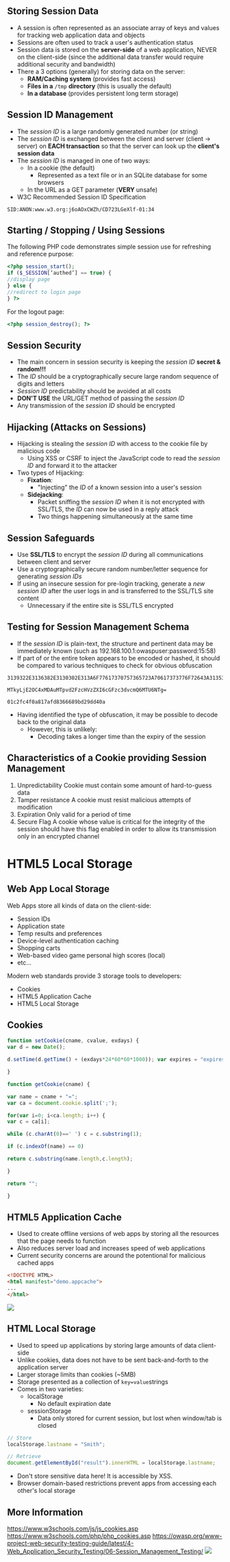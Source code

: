 ## Storing Session Data
- A session is often represented as an associate array of keys and values for tracking web application data and objects
- Sessions are often used to track a user's authentication status
- Session data is stored on the **server-side** of a web application, NEVER on the client-side (since the additional data transfer would require additional security and bandwidth)
- There a 3 options (generally) for storing data on the server:
	- **RAM/Caching system** (provides fast access)
	- **Files in a** `/tmp` **directory** (this is usually the default)
	- **In a database** (provides persistent long term storage)

## Session ID Management
- The *session ID* is a large randomly generated number (or string)
- The *session ID* is exchanged between the client and server (client -> server) on **EACH transaction** so that the server can look up the **client's session data** 
- The *session ID* is managed in one of two ways:
	- In a cookie (the default)
		- Represented as a text file or in an SQLite database for some browsers
	- In the URL as a GET parameter (**VERY** unsafe)
- W3C Recommended Session ID Specification
```
SID:ANON:www.w3.org:j6oAOxCWZh/CD723LGeXlf-01:34
```

## Starting / Stopping / Using Sessions
The following PHP code demonstrates simple session use for refreshing and reference purpose:
```php
<?php session_start();
if ($_SESSION[‘authed’] == true) {
//display page
} else {
//redirect to login page
} ?>
```
For the logout page:
```php
<?php session_destroy(); ?>
```

## Session Security
- The main concern in session security is keeping the *session ID* **secret & random!!!**
- The *ID* should be a cryptographically secure large random sequence of digits and letters
- *Session ID* predictability should be avoided at all costs
- **DON'T USE** the URL/GET method of passing the *session ID*
- Any transmission of the *session ID* should be encrypted

## Hijacking (Attacks on Sessions)
- Hijacking is stealing the *session ID* with access to the cookie file by malicious code
	- Using XSS or CSRF to inject the JavaScript code to read the *session ID* and forward it to the attacker
- Two types of Hijacking:
	- **Fixation**:
		- "Injecting" the *ID* of a known session into a user's session
	- **Sidejacking**:
		- Packet sniffing the *session ID* when it is not encrypted with SSL/TLS, the *ID* can now be used in a reply attack
		- Two things happening simultaneously at the same time

## Session Safeguards
- Use **SSL/TLS** to encrypt the *session ID* during all communications between client and server
- Use a cryptographically secure random number/letter sequence for generating *session IDs*
- If using an insecure session for pre-login tracking, generate a *new session ID* after the user logs in and is transferred to the SSL/TLS site content
	- Unnecessary if the entire site is SSL/TLS encrypted


## Testing for Session Management Schema
- If the *session ID* is plain-text, the structure and pertinent data may be immediately known (such as 192.168.100.1:owaspuser:password:15:58)
- If part of or the entire token appears to be encoded or hashed, it should be compared to various techniques to check for obvious obfuscation
```Hex
3139322E3136382E3130302E313A6F77617370757365723A70617373776F72643A31353A3538
```
```Base64
MTkyLjE2OC4xMDAuMTpvd2FzcHVzZXI6cGFzc3dvcmQ6MTU6NTg=
```
```Md5
01c2fc4f0a817afd8366689bd29dd40a
```
- Having identified the type of obfuscation, it may be possible to decode back to the original data
	- However, this is unlikely:
		- Decoding takes a longer time than the expiry of the session

## Characteristics of a Cookie providing Session Management
1. Unpredictability
	Cookie must contain some amount of hard-to-guess data
2. Tamper resistance
	A cookie must resist malicious attempts of modification
3. Expiration
	Only valid for a period of time 
4. Secure Flag
	A cookie whose value is critical for the integrity of the session should have this flag enabled in order to allow its transmission only in an encrypted channel 


# HTML5 Local Storage

## Web App Local Storage
Web Apps store all kinds of data on the client-side:
- Session IDs
- Application state
- Temp results and preferences
- Device-level authentication caching
- Shopping carts
- Web-based video game personal high scores (local)
- etc...

Modern web standards provide 3 storage tools to developers:
- Cookies
- HTML5 Application Cache
- HTML5 Local Storage

## Cookies
```js
function setCookie(cname, cvalue, exdays) { 
var d = new Date();

d.setTime(d.getTime() + (exdays*24*60*60*1000)); var expires = "expires="+d.toUTCString(); document.cookie = cname+"="+cvalue+"; "+expires;

}

function getCookie(cname) { 

var name = cname + "=";
var ca = document.cookie.split(';'); 

for(var i=0; i<ca.length; i++) {
var c = ca[i];

while (c.charAt(0)==' ') c = c.substring(1);

if (c.indexOf(name) == 0)

return c.substring(name.length,c.length);

}

return "";

}
```

## HTML5 Application Cache
- Used to create offline versions of web apps by storing all the resources that the page needs to function
- Also reduces server load and increases speed of web applications
- Current security concerns are around the potentional for malicious cached apps
```HTML
<!DOCTYPE HTML>
<html manifest="demo.appcache">
...
</html>
```
![](Pasted%20image%2020240311142904.png)
## HTML Local Storage
- Used to speed up applications by storing large amounts of data client-side
- Unlike cookies, data does not have to be sent back-and-forth to the application server
- Larger storage limits than cookies (~5MB)
- Storage presented as a collection of `key=value`strings
- Comes in two varieties:
	- localStorage
		- No default expiration date
	- sessionStorage
		- Data only stored for current session, but lost when window/tab is closed
```js
// Store
localStorage.lastname = "Smith";

// Retrieve
document.getElementById("result").innerHTML = localStorage.lastname;
```
- Don't store sensitive data here! It is accessible by XSS.
- Browser domain-based restrictions prevent apps from accessing each other's local storage 

## More Information
https://www.w3schools.com/js/js_cookies.asp
https://www.w3schools.com/php/php_cookies.asp
https://owasp.org/www-project-web-security-testing-guide/latest/4-Web_Application_Security_Testing/06-Session_Management_Testing/
![](Pasted%20image%2020240311143327.png)
